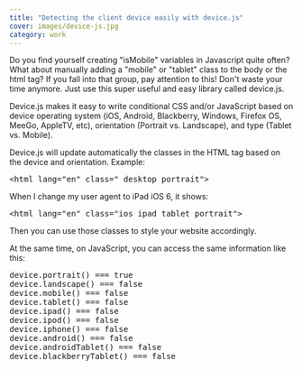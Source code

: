 ```yaml
---
title: "Detecting the client device easily with device.js"
cover: images/device-js.jpg
category: work
---
```


Do you find yourself creating "isMobile" variables in Javascript quite often? What about manually adding a "mobile" or "tablet" class to the body or the html tag? If you fall into that group, pay attention to this! Don't waste your time anymore. Just use this super useful and easy library called device.js.

Device.js makes it easy to write conditional CSS and/or JavaScript based on device operating system (iOS, Android, Blackberry, Windows, Firefox OS, MeeGo, AppleTV, etc), orientation (Portrait vs. Landscape), and type (Tablet vs. Mobile).

Device.js will update automatically the classes in the HTML tag based on the device and orientation. Example:

<pre>&lt;html lang="en" class=" desktop portrait"></pre>

When I change my user agent to iPad iOS 6, it shows:

<pre>&lt;html lang="en" class="ios ipad tablet portrait"></pre>

Then you can use those classes to style your website accordingly.

At the same time, on JavaScript, you can access the same information like this:

<pre>device.portrait() === true
device.landscape() === false
device.mobile() === false
device.tablet() === false
device.ipad() === false
device.ipod() === false
device.iphone() === false
device.android() === false
device.androidTablet() === false
device.blackberryTablet() === false</pre>
